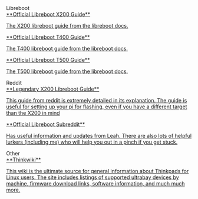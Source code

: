 <div class=indexcontainer><div class=indexheading>Libreboot</div>
<a href=https://libreboot.org/docs/install/x200_external.html><div class=indexentry>
**Official Libreboot X200 Guide**

The X200 libreboot guide from the libreboot docs.
</div></a>
<a href=https://libreboot.org/docs/install/t400_external.html><div class=indexentry>
**Official Libreboot T400 Guide**

The T400 libreboot guide from the libreboot docs.
</div></a>
<a href=https://libreboot.org/docs/install/t500_external.html><div class=indexentry>
**Official Libreboot T500 Guide**

The T500 libreboot guide from the libreboot docs.
</div></a>
</div>
<div class=indexcontainer><div class=indexheading>Reddit</div>
<a href=https://www.reddit.com/r/libreboot/comments/7dajn6/x200_libreboot_tutorial_for_raspberry_pi_with/><div class=indexentry>
**Legendary X200 Libreboot Guide**

This guide from reddit is extremely detailed in its explanation. The guide is useful for setting up your pi for flashing, even if you have a different target than the X200 in mind
</div></a>
<a href=https://www.reddit.com/r/libreboot/><div class=indexentry>
**Official Libreboot Subreddit**

Has useful information and updates from Leah. There are also lots of helpful lurkers (including me) who will help you out in a pinch if you get stuck.
</div></a>
</div>
<div class=indexcontainer><div class=indexheading>Other</div>
<a href=https://www.thinkwiki.org/wiki/ThinkWiki><div class=indexentry>
**Thinkwiki**

This wiki is the ultimate source for general information about Thinkpads for Linux users. The site includes listings of supported ultrabay devices by machine, firmware download links, software information, and much much more.
</div></a>
</div>
